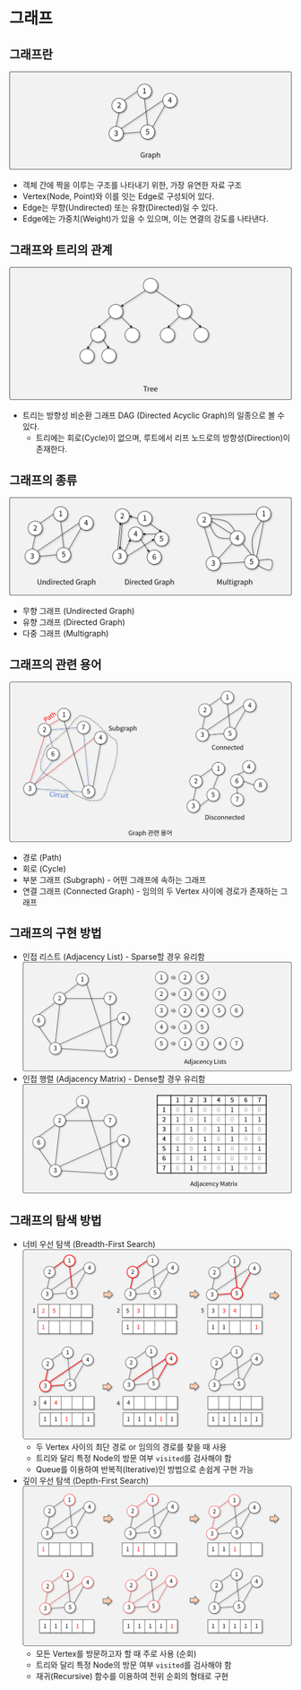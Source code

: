 # 그래프

## 그래프란

![그래프](img/section2/1.png)

- 객체 간에 짝을 이루는 구조를 나타내기 위한, 가장 유연한 자료 구조
- Vertex(Node, Point)와 이를 잇는 Edge로 구성되어 있다.
- Edge는 무향(Undirected) 또는 유향(Directed)일 수 있다.
- Edge에는 가중치(Weight)가 있을 수 있으며, 이는 연결의 강도를 나타낸다.

## 그래프와 트리의 관계

![트리](img/section2/2.png)

- 트리는 방향성 비순환 그래프 DAG (Directed Acyclic Graph)의 일종으로 볼 수 있다.
  - 트리에는 회로(Cycle)이 없으며, 루트에서 리프 노드로의 방향성(Direction)이 존재한다.

## 그래프의 종류

![그래프의 종류](img/section2/3.png)

- 무향 그래프 (Undirected Graph)
- 유향 그래프 (Directed Graph)
- 다중 그래프 (Multigraph)

## 그래프의 관련 용어

![그래프의 부분 구조](img/section2/4.png)

- 경로 (Path)
- 회로 (Cycle)
- 부분 그래프 (Subgraph) - 어떤 그래프에 속하는 그래프
- 연결 그래프 (Connected Graph) - 임의의 두 Vertex 사이에 경로가 존재하는 그래프

## 그래프의 구현 방법

- 인접 리스트 (Adjacency List) - Sparse할 경우 유리함
![인접 리스트](img/section2/5.png)
- 인접 행렬 (Adjacency Matrix) - Dense할 경우 유리함
![인접 행렬](img/section2/6.png)

## 그래프의 탐색 방법

- 너비 우선 탐색 (Breadth-First Search)
![BFS](img/section2/7.png)
  - 두 Vertex 사이의 최단 경로 or 임의의 경로를 찾을 때 사용
  - 트리와 달리 특정 Node의 방문 여부 `visited`를 검사해야 함
  - Queue를 이용하여 반복적(Iterative)인 방법으로 손쉽게 구현 가능
- 깊이 우선 탐색 (Depth-First Search)
![DFS](img/section2/8.png)
  - 모든 Vertex를 방문하고자 할 때 주로 사용 (순회)
  - 트리와 달리 특정 Node의 방문 여부 `visited`를 검사해야 함
  - 재귀(Recursive) 함수를 이용하여 전위 순회의 형태로 구현
